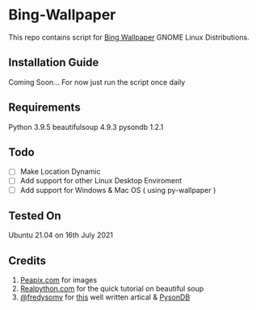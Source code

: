
#  Bing-Wallpaper

This repo contains script for [Bing Wallpaper](https://www.microsoft.com/en-us/bing/bing-wallpaper)  GNOME Linux Distributions.

## Installation Guide
Coming Soon...
For now just run the script once daily

## Requirements
Python 3.9.5
beautifulsoup 4.9.3
pysondb 1.2.1


##  Todo
- [ ]  Make Location Dynamic
- [ ] Add support for other Linux Desktop Enviroment
- [ ] Add support for Windows & Mac OS ( using py-wallpaper )

## Tested On 
Ubuntu 21.04 on 16th July 2021

## Credits
1. [Peapix.com](https://peapix.com) for images
2. [Realpython.com](https://realpython.com/beautiful-soup-web-scraper-python/) for the quick tutorial on beautiful soup
3. [@fredysomy](https://github.com/fredysomy)  for [this](https://dev.to/fredysomy/pysondb-a-json-based-lightweight-database-for-python-ija)  well written artical & [PysonDB](https://github.com/fredysomy/pysonDB) 